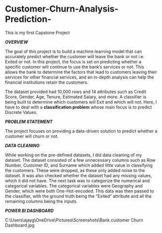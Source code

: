 # Customer-Churn-Analysis-Prediction-
This is my first Capstone Project 

_**OVERVIEW**_

The goal of this project is to build a machine learning model that can accurately predict whether the customer will leave the bank or not i.e. Exited or not. In this project, the focus is set on predicting whether a specific customer will continue to use the bank’s services or not. This allows the bank to determine the factors that lead to customers leaving their services for other financial services, and an in-depth analysis can help the financial institutions retain the customers.

The dataset provided had 10,000 rows and 14 attributes such as Credit Score, Gender, Age, Tenure, Estimated Salary, and more. A classifier is being built to determine which customers will Exit and which will not. Here, I have to deal with a **classification problem** whose main focus is to predict Discrete Values.

_**PROBLEM STATEMENT**_

The project focuses on providing a data-driven solution to predict whether a customer will churn or not.

_**DATA CLEANING**_

While working on the pre-defined datasets, I did data cleaning of my dataset. The dataset consisted of a few unnecessary columns such as Row Number, Customer ID, and Surname which added little value in classifying the customers. These were dropped, as these only added noise to the dataset. It was also checked whether the dataset had any missing values, which it did not have.
The next task was to categorize the numerical and categorical variables. The categorical variables were Geography and Gender, which were both One-Hot-encoded. This data was then passed to the classifier, with the ground truth being the “Exited” attribute and all the remaining columns being the inputs.

_**POWER BI DASHBOARD**_

C:\Users\ajayg\OneDrive\Pictures\Screenshots\Bank customer Churn Dashboard.jpg


















